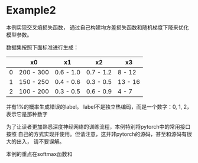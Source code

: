 Example2
======================
  本例实现交叉熵损失函数， 
  通过自己构建均方差损失函数和随机梯度下降来优化模型参数。
  
  数据集按照下面标准进行生成：

  |   | x0        | x1        | x2        | x3      |
  |---|-----------|-----------|-----------|---------|
  | 0 | 200 - 300 | 0.6 - 1.0 | 0.7 - 1.2 | 8 - 12  |
  | 1 | 150 - 250 | 0.4 - 0.6 | 0.3 - 0.5 | 13 - 16 |
  | 2 | 100 - 200 | 0.3 - 0.5 | 0.6 - 0.9 | 4 - 7   |

  并有1%的概率生成错误的label。
  label不是独立热编码，而是一个数字：0, 1, 2，表示它是那种数字
  
  为了让读者更加熟悉深度神经网络的训练流程，本例特别将pytorch中的常用接口按照
  自己的方式实现并使用。但请注意，这并非pytorch的源码，甚至和源码有很大的出入，
  请不要误解。
  
  本例的重点在softmax函数和
